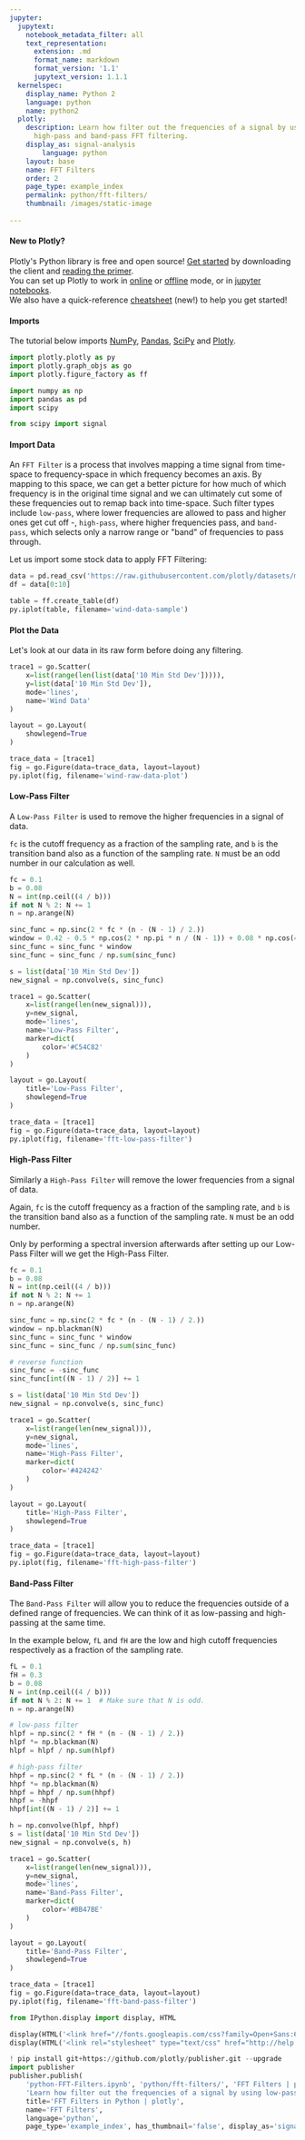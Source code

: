 ```yaml
---
jupyter:
  jupytext:
    notebook_metadata_filter: all
    text_representation:
      extension: .md
      format_name: markdown
      format_version: '1.1'
      jupytext_version: 1.1.1
  kernelspec:
    display_name: Python 2
    language: python
    name: python2
  plotly:
    description: Learn how filter out the frequencies of a signal by using low-pass,
      high-pass and band-pass FFT filtering.
    display_as: signal-analysis
        language: python
    layout: base
    name: FFT Filters
    order: 2
    page_type: example_index
    permalink: python/fft-filters/
    thumbnail: /images/static-image
    
---
```


#### New to Plotly?
Plotly's Python library is free and open source! [Get started](https://plot.ly/python/getting-started/) by downloading the client and [reading the primer](https://plot.ly/python/getting-started/).
<br>You can set up Plotly to work in [online](https://plot.ly/python/getting-started/#initialization-for-online-plotting) or [offline](https://plot.ly/python/getting-started/#initialization-for-offline-plotting) mode, or in [jupyter notebooks](https://plot.ly/python/getting-started/#start-plotting-online).
<br>We also have a quick-reference [cheatsheet](https://images.plot.ly/plotly-documentation/images/python_cheat_sheet.pdf) (new!) to help you get started!


#### Imports
The tutorial below imports [NumPy](http://www.numpy.org/), [Pandas](https://plot.ly/pandas/intro-to-pandas-tutorial/), [SciPy](https://www.scipy.org/) and [Plotly](https://plot.ly/python/getting-started/).

```python
import plotly.plotly as py
import plotly.graph_objs as go
import plotly.figure_factory as ff

import numpy as np
import pandas as pd
import scipy

from scipy import signal
```

#### Import Data
An `FFT Filter` is a process that involves mapping a time signal from time-space to frequency-space in which frequency becomes an axis. By mapping to this space, we can get a better picture for how much of which frequency is in the original time signal and we can ultimately cut some of these frequencies out to remap back into time-space. Such filter types include `low-pass`, where lower frequencies are allowed to pass and higher ones get cut off -, `high-pass`, where higher frequencies pass, and `band-pass`, which selects only a narrow range or "band" of frequencies to pass through.

Let us import some stock data to apply FFT Filtering:

```python
data = pd.read_csv('https://raw.githubusercontent.com/plotly/datasets/master/wind_speed_laurel_nebraska.csv')
df = data[0:10]

table = ff.create_table(df)
py.iplot(table, filename='wind-data-sample')
```

#### Plot the Data
Let's look at our data in its raw form before doing any filtering.

```python
trace1 = go.Scatter(
    x=list(range(len(list(data['10 Min Std Dev'])))),
    y=list(data['10 Min Std Dev']),
    mode='lines',
    name='Wind Data'
)

layout = go.Layout(
    showlegend=True
)

trace_data = [trace1]
fig = go.Figure(data=trace_data, layout=layout)
py.iplot(fig, filename='wind-raw-data-plot')
```

#### Low-Pass Filter
A `Low-Pass Filter` is used to remove the higher frequencies in a signal of data.

`fc` is the cutoff frequency as a fraction of the sampling rate, and `b` is the transition band also as a function of the sampling rate. `N` must be an odd number in our calculation as well.

```python
fc = 0.1
b = 0.08
N = int(np.ceil((4 / b)))
if not N % 2: N += 1
n = np.arange(N)

sinc_func = np.sinc(2 * fc * (n - (N - 1) / 2.))
window = 0.42 - 0.5 * np.cos(2 * np.pi * n / (N - 1)) + 0.08 * np.cos(4 * np.pi * n / (N - 1))
sinc_func = sinc_func * window
sinc_func = sinc_func / np.sum(sinc_func)

s = list(data['10 Min Std Dev'])
new_signal = np.convolve(s, sinc_func)

trace1 = go.Scatter(
    x=list(range(len(new_signal))),
    y=new_signal,
    mode='lines',
    name='Low-Pass Filter',
    marker=dict(
        color='#C54C82'
    )
)

layout = go.Layout(
    title='Low-Pass Filter',
    showlegend=True
)

trace_data = [trace1]
fig = go.Figure(data=trace_data, layout=layout)
py.iplot(fig, filename='fft-low-pass-filter')
```

#### High-Pass Filter
Similarly a `High-Pass Filter` will remove the lower frequencies from a signal of data.

Again, `fc` is the cutoff frequency as a fraction of the sampling rate, and `b` is the transition band also as a function of the sampling rate. `N` must be an odd number.

Only by performing a spectral inversion afterwards after setting up our Low-Pass Filter will we get the High-Pass Filter.

```python
fc = 0.1
b = 0.08
N = int(np.ceil((4 / b)))
if not N % 2: N += 1
n = np.arange(N)

sinc_func = np.sinc(2 * fc * (n - (N - 1) / 2.))
window = np.blackman(N)
sinc_func = sinc_func * window
sinc_func = sinc_func / np.sum(sinc_func)

# reverse function
sinc_func = -sinc_func
sinc_func[int((N - 1) / 2)] += 1

s = list(data['10 Min Std Dev'])
new_signal = np.convolve(s, sinc_func)

trace1 = go.Scatter(
    x=list(range(len(new_signal))),
    y=new_signal,
    mode='lines',
    name='High-Pass Filter',
    marker=dict(
        color='#424242'
    )
)

layout = go.Layout(
    title='High-Pass Filter',
    showlegend=True
)

trace_data = [trace1]
fig = go.Figure(data=trace_data, layout=layout)
py.iplot(fig, filename='fft-high-pass-filter')
```

#### Band-Pass Filter
The `Band-Pass Filter` will allow you to reduce the frequencies outside of a defined range of frequencies. We can think of it as low-passing and high-passing at the same time.

In the example below, `fL` and `fH` are the low and high cutoff frequencies respectively as a fraction of the sampling rate.

```python
fL = 0.1
fH = 0.3
b = 0.08
N = int(np.ceil((4 / b)))
if not N % 2: N += 1  # Make sure that N is odd.
n = np.arange(N)

# low-pass filter
hlpf = np.sinc(2 * fH * (n - (N - 1) / 2.))
hlpf *= np.blackman(N)
hlpf = hlpf / np.sum(hlpf)

# high-pass filter
hhpf = np.sinc(2 * fL * (n - (N - 1) / 2.))
hhpf *= np.blackman(N)
hhpf = hhpf / np.sum(hhpf)
hhpf = -hhpf
hhpf[int((N - 1) / 2)] += 1

h = np.convolve(hlpf, hhpf)
s = list(data['10 Min Std Dev'])
new_signal = np.convolve(s, h)

trace1 = go.Scatter(
    x=list(range(len(new_signal))),
    y=new_signal,
    mode='lines',
    name='Band-Pass Filter',
    marker=dict(
        color='#BB47BE'
    )
)

layout = go.Layout(
    title='Band-Pass Filter',
    showlegend=True
)

trace_data = [trace1]
fig = go.Figure(data=trace_data, layout=layout)
py.iplot(fig, filename='fft-band-pass-filter')
```

```python
from IPython.display import display, HTML

display(HTML('<link href="//fonts.googleapis.com/css?family=Open+Sans:600,400,300,200|Inconsolata|Ubuntu+Mono:400,700" rel="stylesheet" type="text/css" />'))
display(HTML('<link rel="stylesheet" type="text/css" href="http://help.plot.ly/documentation/all_static/css/ipython-notebook-custom.css">'))

! pip install git+https://github.com/plotly/publisher.git --upgrade
import publisher
publisher.publish(
    'python-FFT-Filters.ipynb', 'python/fft-filters/', 'FFT Filters | plotly',
    'Learn how filter out the frequencies of a signal by using low-pass, high-pass and band-pass FFT filtering.',
    title='FFT Filters in Python | plotly',
    name='FFT Filters',
    language='python',
    page_type='example_index', has_thumbnail='false', display_as='signal-analysis', order=2)
```

```python

```
